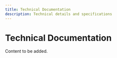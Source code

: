 ```yaml
---
title: Technical Documentation
description: Technical details and specifications
---
```


# Technical Documentation

Content to be added.
